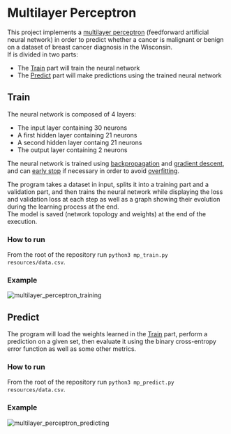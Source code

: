 # Multilayer Perceptron
This project implements a [multilayer perceptron](https://en.wikipedia.org/wiki/Multilayer_perceptron) (feedforward artificial neural network) in order to predict whether a cancer is malignant or benign on a dataset of
breast cancer diagnosis in the Wisconsin.  
If is divided in two parts:
- The [Train](#Train) part will train the neural network
- The [Predict](#Predict) part will make predictions using the trained neural network

## Train
The neural network is composed of 4 layers:
- The input layer containing 30 neurons
- A first hidden layer containing 21 neurons
- A second hidden layer containg 21 neurons
- The output layer containing 2 neurons

The neural network is trained using [backpropagation](https://en.wikipedia.org/wiki/Backpropagation) and [gradient descent](https://en.wikipedia.org/wiki/Gradient_descent), and can [early stop](https://en.wikipedia.org/wiki/Early_stopping) if necessary in order to avoid [overfitting](https://en.wikipedia.org/wiki/Overfitting).  

The program takes a dataset in input, splits it into a training part and a validation part, and then trains the neural network while displaying the loss and validation loss at each step as well as a graph showing their evolution during the learning process at the end.  
The model is saved (network topology and weights) at the end of the execution.

### How to run
From the root of the repository run `python3 mp_train.py resources/data.csv`.

### Example
![multilayer_perceptron_training](https://github.com/Git-Math/multilayer_perceptron/assets/11985913/952ccd65-5a7f-45a2-b584-00d1676257c3)

## Predict
The program will load the weights learned in the [Train](#Train) part, perform a prediction on a given set, then evaluate it
using the binary cross-entropy error function as well as some other metrics.

### How to run
From the root of the repository run `python3 mp_predict.py resources/data.csv`.

### Example
![multilayer_perceptron_predicting](https://github.com/Git-Math/multilayer_perceptron/assets/11985913/96703ad2-13fc-4c5d-8c76-67c65e965a71)
